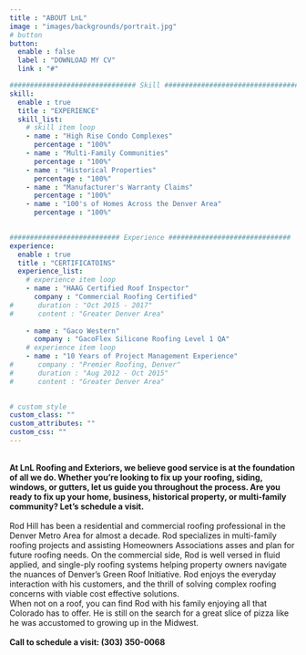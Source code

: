 ```yaml
---
title : "ABOUT LnL"
image : "images/backgrounds/portrait.jpg"
# button
button:
  enable : false
  label : "DOWNLOAD MY CV"
  link : "#"

############################### Skill #################################
skill:
  enable : true
  title : "EXPERIENCE"
  skill_list:
    # skill item loop
    - name : "High Rise Condo Complexes"
      percentage : "100%"
    - name : "Multi-Family Communities"
      percentage : "100%"
    - name : "Historical Properties"
      percentage : "100%"
    - name : "Manufacturer's Warranty Claims"
      percentage : "100%"
    - name : "100's of Homes Across the Denver Area"
      percentage : "100%"
      

########################### Experience ##############################
experience:
  enable : true
  title : "CERTIFICATOINS"
  experience_list:
    # experience item loop
    - name : "HAAG Certified Roof Inspector"
      company : "Commercial Roofing Certified"
#      duration : "Oct 2015 - 2017"
#      content : "Greater Denver Area"
      
    - name : "Gaco Western"
      company : "GacoFlex Silicone Roofing Level 1 QA"
    # experience item loop
    - name : "10 Years of Project Management Experience"
#      company : "Premier Roofing, Denver"
#      duration : "Aug 2012 - Oct 2015"
#      content : "Greater Denver Area"
      

# custom style
custom_class: "" 
custom_attributes: "" 
custom_css: ""
---
```

<br>
<b>At LnL Roofing and Exteriors, we believe good service is at the foundation of all we do. Whether you’re looking to fix up your roofing, siding, windows, or gutters, let us guide you throughout the process. Are you ready to fix up your home, business, historical property, or multi-family community? Let’s schedule a visit.</b>
<br>
<br>
Rod Hill has been a residential and commercial roofing professional in the Denver Metro Area for almost a decade. Rod specializes in multi-family roofing projects and assisting Homeowners Associations asses and plan for future roofing needs. On the commercial side, Rod is well versed in fluid applied, and single-ply roofing systems helping property owners navigate the nuances of Denver’s Green Roof Initiative. Rod enjoys the everyday interaction with his customers, and the thrill of solving complex roofing concerns with viable cost effective solutions.
<br>
When not on a roof, you can find Rod with his family enjoying all that Colorado has to offer. He is still on the search for a great slice of pizza like he was accustomed to growing up in the Midwest.
<br><br><b>Call to schedule a visit: (303) 350-0068</b>
